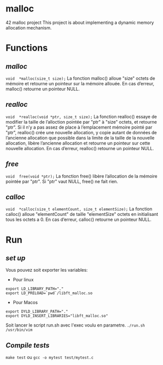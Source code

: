 # malloc
42 malloc project
This project is about implementing a dynamic memory allocation mechanism.


# Functions

*malloc*
--
``
void  *malloc(size_t size);
``
La fonction malloc() alloue "size" octets de mémoire et retourne un pointeur sur la mémoire allouée.
En cas d’erreur, malloc() retourne un pointeur NULL.

*realloc*
--
``
void  *realloc(void *ptr, size_t size);
``
La fonction realloc() essaye de modifier la taille de l’alloction pointée par "ptr" à "size" octets, et retourne "ptr". Si il n’y a pas assez de place à l’emplacement mémoire pointé par "ptr", realloc() crée une nouvelle allocation, y copie autant de données de l’ancienne allocation que possible dans la limite de la taille de la nouvelle allocation, libère l’ancienne allocation et retourne un pointeur sur cette nouvelle allocation.
En cas d’erreur, realloc() retourne un pointeur NULL.

*free*
--
``
void  free(void *ptr);
``
La fonction free() libère l’allocation de la mémoire pointée par "ptr". Si "ptr" vaut NULL, free() ne fait rien.

*calloc*
--
``
void  *calloc(size_t elementCount, size_t elementSize);
``
La fonction calloc() alloue "elementCount" de taille "elementSize" octets en initialisant tous les octets a 0.
En cas d’erreur, calloc() retourne un pointeur NULL.

# Run

*set up*
--
Vous pouvez soit exporter les variables:
- Pour linux
```
export LD_LIBRARY_PATH="."
export LD_PRELOAD=`pwd`/libft_malloc.so
```
- Pour Macos
```
export DYLD_LIBRARY_PATH="."
export DYLD_INSERT_LIBRARIES="libft_malloc.so"
```
Soit lancer le script run.sh avec l'exec voulu en parametre.
``./run.sh /usr/bin/vim``

*Compile tests*
--
``make test`` ou ``gcc -o mytest test/mytest.c``